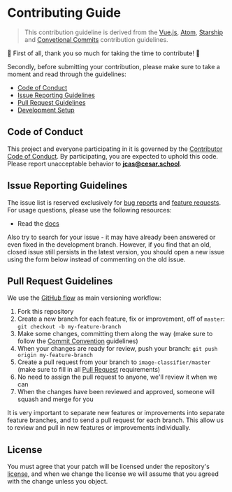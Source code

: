 # Contributing Guide

> This contribution guideline is derived from the [Vue.js](https://github.com/vuejs/vue/blob/dev/.github/CONTRIBUTING.md), [Atom](https://github.com/atom/atom/blob/master/CONTRIBUTING.md), [Starship](https://github.com/starship/starship/blob/master/CONTRIBUTING.md) and [Convetional Commits](https://github.com/conventional-commits/conventionalcommits.org/blob/master/CONTRIBUTING.md) contribution guidelines.

🎊 First of all, thank you so much for taking the time to contribute! 🎊

Secondly, before submitting your contribution, please make sure to take a moment and read through the guidelines:

- [Code of Conduct](#code-of-conduct)
- [Issue Reporting Guidelines](#issue-reporting-guidelines)
- [Pull Request Guidelines](#pull-request-guidelines)
- [Development Setup](#development-setup)

## Code of Conduct

This project and everyone participating in it is governed by the [Contributor Code of Conduct](./CODE_OF_CONDUCT.md). By participating, you are expected to uphold this code. Please report unacceptable behavior to **jcas@cesar.school**.

## Issue Reporting Guidelines

The issue list is reserved exclusively for [bug reports]() and [feature requests](). For usage questions, please use the following resources:

- Read the [docs](./README.md)

Also try to search for your issue - it may have already been answered or even fixed in the development branch. However, if you find that an old, closed issue still persists in the latest version, you should open a new issue using the form below instead of commenting on the old issue.

## Pull Request Guidelines

We use the [GitHub flow](https://guides.github.com/introduction/flow/) as main versioning workflow:

1. Fork this repository
2. Create a new branch for each feature, fix or improvement, off of `master`: `git checkout -b my-feature-branch`
3. Make some changes, committing them along the way (make sure to follow the [Commit Convention]() guidelines)
4. When your changes are ready for review, push your branch: `git push origin my-feature-branch`
5. Create a pull request from your branch to `image-classifier/master` (make sure to fill in all [Pull Request]() requirements)
6. No need to assign the pull request to anyone, we'll review it when we can
7. When the changes have been reviewed and approved, someone will squash and merge for you

It is very important to separate new features or improvements into separate feature branches, and to send a pull request for each branch. This allow us to review and pull in new features or improvements individually.

## License

You must agree that your patch will be licensed under the repository's [license](), and when we change the license we will assume that you agreed with the change unless you object.
